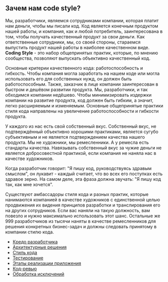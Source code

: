 ## Зачем нам code style?

Мы, разработчики, являемся сотрудниками компании, которая платит нам деньги, чтобы мы писали код. 
Код является конечным продуктом нашей работы, и компания, как и любой потребитель, заинтересована в том, чтобы получать качественный продукт за свои деньги. 
Как ответственные сотрудники, мы, со своей стороны, стараемся выпустить продукт нашей работы в наиболее качественном виде. 
**Coding Style** - это набор общепринятых практик, которые, по мнению сообщества, позволяют выпускать объективно качественный код.

Основные критерии качественного кода: работоспособность и гибкость. 
Чтобы компания могла заработать на нашем коде или могла использовать его для собственных нужд, он должен быть работоспособным. 
Также, заказчик в лице компании заинтересован в быстром и дешёвом развитии продукта. 
Мы, разработчики, и так обходимся компании недёшево. 
Чтобы минимизировать издержки компании на развитие продукта, код должен быть гибким, а значит, легко расширяемым и изменяемым. 
Основные общепринятые практики стиля кода направлены на увеличение работоспособности и гибкости продукта.

У каждого из нас есть свой собственный вкус. 
Собственный вкус, не подтверждённый объективно хорошими практиками, является сугубо субъективным и не является подтверждением качества нашего продукта. 
Мы не художники, мы ремесленники. 
А у ремесла есть стандарты качества. 
Навязывать собственный вкус за чужие деньги не является добросовестной практикой, если компания не наняла нас в качестве художников.

Когда разработчик говорит: "Я пишу код, руководствуясь здравым смыслом", он лукавит - каждый считает, что во всех его поступках есть здравое зерно. 
На самом деле, эта фраза должна звучать: "Я пишу код так, как мне хочется".

Существуют амбассадоры стиля кода и разных практик, которые нанимаются компанией в качестве художников с единственной целью продвижения их видения принципов разработки и транслирования его на других сотрудников. 
Если вас наняли на такую должность, вам повезло и нужно максимально использовать этот шанс. 
Остальные же 999 разработчиков из тысячи наняты в качестве ремесленников для решения конкретных бизнес-задач и должны следовать принятому в компании стилю кода.

* [Кредо разработчика](credo.md)
* [Архитектурные решения](architecture.md)
* [Стиль кода](coding-style.md)
* [Тестирование](testing.md)
* [Этапы реализации приложения](implementation.md)
* [Код-ревью](code-review.md)
* [Обработка исключений](exceptions.md)


